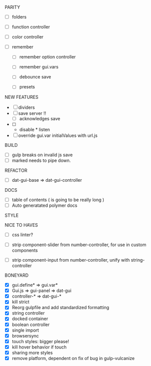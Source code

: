 PARITY

- [ ] folders
- [ ] function controller
- [ ] color controller

- [ ] remember
    
    - [ ] remember option controller
    - [ ] remember gui.vars
    - [ ] debounce save
    - [ ] presets


NEW FEATURES

- [ ] dividers
- [ ] save server !!
    - [ ] acknowledges save

- [ ] * disable * listen
- [ ] override gui.var initialValues with url.js

BUILD

- [ ] gulp breaks on invalid js save
- [ ] marked needs to pipe down. 

REFACTOR

- [ ] dat-gui-base => dat-gui-controller

DOCS

- [ ] table of contents ( is going to be really long )
- [ ] Auto generatated polymer docs

STYLE


NICE TO HAVES

- [ ] css linter?
- [ ] strip component-slider from number-controller, for use in custom components
- [ ] strip component-input from number-controller, unify with string-controller


BONEYARD

- [x] gui.define* => gui.var*
- [x] Gui.js => gui-panel => dat-gui
- [x] controller-* => dat-gui-*
- [x] kill strict
- [x] Reorg gulpfile and add standardized formatting
- [x] string controller
- [x] docked container
- [x] boolean controller
- [x] single import
- [x] browsersync
- [x] touch styles: bigger please!
- [x] kill hover behavior if touch
- [x] sharing more styles
- [x] remove platform, dependent on fix of bug in gulp-vulcanize
